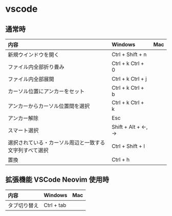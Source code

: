 # vscode

## 通常時

| 内容                                                   | Windows            | Mac  |
| :----------------------------------------------------- | :----------------- | :--- |
| 新規ウインドウを開く                                   | Ctrl + Shift + n   |
| ファイル内全部折り畳み                                 | Ctrl + k Ctrl + 0  |
| ファイル内全部展開                                     | Ctrl + k Ctrl + j  |
| カーソル位置にアンカーをセット                         | Ctrl + k Ctrl + b  |
| アンカーからカーソル位置間を選択                       | Ctrl + k Ctrl + k  |
| アンカー解除                                           | Esc                |
| スマート選択                                           | Shift + Alt + ←, → |
| 選択されている・カーソル周辺と一致する文字列すべて選択 | Ctrl + Shift + l   |
| 置換                                                   | Ctrl + h           |

## 拡張機能 VSCode Neovim 使用時

| 内容 | Windows    | Mac  |
| :---------------- | :--------- | :--- |
| タブ切り替え      | Ctrl + tab |
